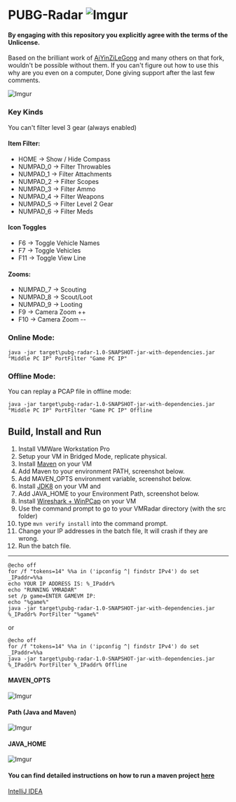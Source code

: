 # PUBG-Radar ![Imgur](https://i.imgur.com/n3JtN5d.png)

#### By engaging with this repository you explicitly agree with the terms of the Unlicense.

Based on the brilliant work of [AiYinZiLeGong](https://github.com/AiYinZiLeGong/PUBG-Radar) and many others on that fork, wouldn't be possible without them. If you can't figure out how to use this why are you even on a computer, Done giving support after the last few comments.

![Imgur](https://i.imgur.com/2bCpNog.gif)

### Key Kinds
You can't filter level 3 gear (always enabled)

#### Item Filter:

* HOME -> Show / Hide Compass
* NUMPAD_0 -> Filter Throwables
* NUMPAD_1 -> Filter Attachments
* NUMPAD_2 -> Filter Scopes 
* NUMPAD_3 -> Filter Ammo 
* NUMPAD_4 -> Filter Weapons
* NUMPAD_5 -> Filter Level 2 Gear          
* NUMPAD_6 -> Filter Meds
           
#### Icon Toggles


* F6 -> Toggle Vehicle Names 
* F7 -> Toggle Vehicles 
* F11 -> Toggle View Line

#### Zooms:
* NUMPAD_7 -> Scouting
* NUMPAD_8 -> Scout/Loot
* NUMPAD_9 -> Looting
* F9 ->  Camera Zoom ++
* F10 -> Camera Zoom --


### Online Mode:
`java -jar target\pubg-radar-1.0-SNAPSHOT-jar-with-dependencies.jar "Middle PC IP" PortFilter "Game PC IP"`

### Offline Mode:
You can replay a PCAP file in offline mode:

`java -jar target\pubg-radar-1.0-SNAPSHOT-jar-with-dependencies.jar "Middle PC IP" PortFilter "Game PC IP" Offline`


## Build, Install and Run

1. Install VMWare Workstation Pro
2. Setup your VM in Bridged Mode, replicate physical.
3. Install [Maven](https://maven.apache.org/install.html) on your VM
4. Add Maven to your environment PATH, screenshot below.
4. Add MAVEN_OPTS environment variable, screenshot below.
4. Install [JDK8](http://www.oracle.com/technetwork/java/javase/downloads/jdk8-downloads-2133151.html) on your VM and 
5. Add JAVA_HOME to your Environment Path, screenshot below.
5. Install [Wireshark + WinPCap](https://www.wireshark.org/) on your VM
6. Use the command prompt to go to your VMRadar directory (with the src folder)
7. type `mvn verify install` into the command prompt.
6. Change your IP addresses in the batch file, It will crash if they are wrong.
8. Run the batch file.

----------------- 

```
@echo off
for /f "tokens=14" %%a in ('ipconfig ^| findstr IPv4') do set _IPaddr=%%a
echo YOUR IP ADDRESS IS: %_IPaddr%
echo "RUNNING VMRADAR"
set /p game=ENTER GAMEVM IP:
echo "%game%"
java -jar target\pubg-radar-1.0-SNAPSHOT-jar-with-dependencies.jar %_IPaddr% PortFilter "%game%"
```
or 

```
@echo off
for /f "tokens=14" %%a in ('ipconfig ^| findstr IPv4') do set _IPaddr=%%a
java -jar target\pubg-radar-1.0-SNAPSHOT-jar-with-dependencies.jar %_IPaddr% PortFilter %_IPaddr% Offline

```

#### MAVEN_OPTS
![Imgur](https://i.imgur.com/aWCdgUX.png)

#### Path (Java and Maven)
![Imgur](https://i.imgur.com/hSCYrCM.png)

#### JAVA_HOME
![Imgur](https://i.imgur.com/4zT1YNR.png)


#### You can find detailed instructions on how to run a maven project [here](https://maven.apache.org/run.html)

[IntelliJ IDEA](https://www.jetbrains.com/idea/?fromMenu)
